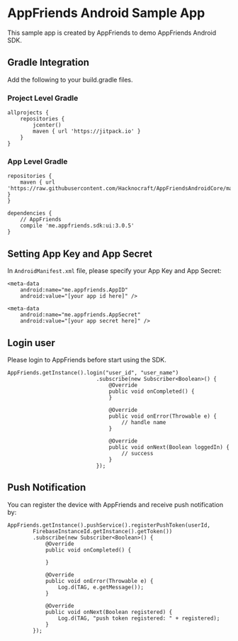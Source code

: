 # AppFriends Android Sample App
This sample app is created by AppFriends to demo AppFriends Android SDK.

## Gradle Integration
Add the following to your build.gradle files.

### Project Level Gradle
```
allprojects {
    repositories {
        jcenter()
        maven { url 'https://jitpack.io' }
    }
}
```

### App Level Gradle
```
repositories {
    maven { url 'https://raw.githubusercontent.com/Hacknocraft/AppFriendsAndroidCore/master/' }
}

dependencies {
    // AppFriends
    compile 'me.appfriends.sdk:ui:3.0.5'
}
```

## Setting App Key and App Secret
In `AndroidManifest.xml` file, please specify your App Key and App Secret:
```
<meta-data
    android:name="me.appfriends.AppID"
    android:value="[your app id here]" />

<meta-data
    android:name="me.appfriends.AppSecret"
    android:value="[your app secret here]" />
```

## Login user
Please login to AppFriends before start using the SDK.
```
AppFriends.getInstance().login("user_id", "user_name")
                            .subscribe(new Subscriber<Boolean>() {
                                @Override
                                public void onCompleted() {
                                }

                                @Override
                                public void onError(Throwable e) {
                                    // handle name
                                }

                                @Override
                                public void onNext(Boolean loggedIn) {
                                    // success
                                }
                            });
  ```

## Push Notification
You can register the device with AppFriends and receive push notification by:
```
AppFriends.getInstance().pushService().registerPushToken(userId,
        FirebaseInstanceId.getInstance().getToken())
        .subscribe(new Subscriber<Boolean>() {
            @Override
            public void onCompleted() {

            }

            @Override
            public void onError(Throwable e) {
                Log.d(TAG, e.getMessage());
            }

            @Override
            public void onNext(Boolean registered) {
                Log.d(TAG, "push token registered: " + registered);
            }
        });
```
